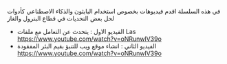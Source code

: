 في هذه السلسلة اقدم فيديوهات بخصوص استخدام البايثون والذكاء الاصطناعي كأدوات لحل بعض التحديات في قطاع البترول والغاز
- الفيديو الاول : يتحدث عن التعامل مع ملفات Las
https://www.youtube.com/watch?v=oNRunwlV39o
- الفيديو الثاني : انشاء موقع ويب للتنبؤ بقيم البئر المفقودة
https://www.youtube.com/watch?v=oNRunwlV39o
